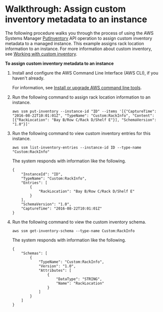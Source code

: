 # Walkthrough: Assign custom inventory metadata to an instance<a name="sysman-inventory-walk-custom"></a>

The following procedure walks you through the process of using the AWS Systems Manager [PutInventory](https://docs.aws.amazon.com/systems-manager/latest/APIReference/API_PutInventory.html) API operation to assign custom inventory metadata to a managed instance\. This example assigns rack location information to an instance\. For more information about custom inventory, see [Working with custom inventory](sysman-inventory-custom.md)\.

**To assign custom inventory metadata to an instance**

1. Install and configure the AWS Command Line Interface \(AWS CLI\), if you haven't already\.

   For information, see [Install or upgrade AWS command line tools](getting-started-cli.md)\.

1. Run the following command to assign rack location information to an instance\.

   ```
   aws ssm put-inventory --instance-id "ID" --items '[{"CaptureTime": "2016-08-22T10:01:01Z", "TypeName": "Custom:RackInfo", "Content":[{"RackLocation": "Bay B/Row C/Rack D/Shelf E"}], "SchemaVersion": "1.0"}]'
   ```

1. Run the following command to view custom inventory entries for this instance\.

   ```
   aws ssm list-inventory-entries --instance-id ID --type-name "Custom:RackInfo"
   ```

   The system responds with information like the following\.

   ```
   {
       "InstanceId": "ID", 
       "TypeName": "Custom:RackInfo", 
       "Entries": [
           {
               "RackLocation": "Bay B/Row C/Rack D/Shelf E"
           }
       ], 
       "SchemaVersion": "1.0", 
       "CaptureTime": "2016-08-22T10:01:01Z"
   }
   ```

1. Run the following command to view the custom inventory schema\.

   ```
   aws ssm get-inventory-schema --type-name Custom:RackInfo
   ```

   The system responds with information like the following\.

   ```
   {
       "Schemas": [
           {
               "TypeName": "Custom:RackInfo",
               "Version": "1.0",
               "Attributes": [
                   {
                       "DataType": "STRING",
                       "Name": "RackLocation"
                   }
               ]
           }
       ]
   }
   ```